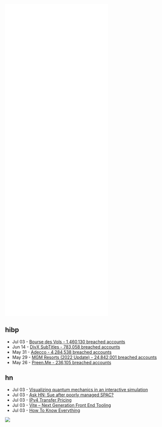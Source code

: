 ![Metrics](https://raw.githubusercontent.com/phixion/phixion/master/metrics.svg)

## hibp

<!--
for https://github.com/phixion/phixion/blob/main/.github/workflows/feeds.yml
-->
<!--START_SECTION:haveibeenpwnd-->
- Jul 03 - [Bourse des Vols - 1,460,130 breached accounts](https://haveibeenpwned.com/PwnedWebsites#BourseDesVols)
- Jun 14 - [DivX SubTitles - 783,058 breached accounts](https://haveibeenpwned.com/PwnedWebsites#DivXSubTitles)
- May 31 - [Adecco - 4,284,538 breached accounts](https://haveibeenpwned.com/PwnedWebsites#Adecco)
- May 29 - [MGM Resorts (2022 Update) - 24,842,001 breached accounts](https://haveibeenpwned.com/PwnedWebsites#MGM2022Update)
- May 26 - [Preen.Me - 236,105 breached accounts](https://haveibeenpwned.com/PwnedWebsites#PreenMe)
<!--END_SECTION:haveibeenpwnd-->

## hn

<!--
for https://github.com/phixion/phixion/blob/main/.github/workflows/feeds.yml
-->
<!--START_SECTION:hn-->
- Jul 03 - [Visualizing quantum mechanics in an interactive simulation](https://lab.quantumflytrap.com/lab)
- Jul 03 - [Ask HN: Sue after poorly managed SPAC?](https://news.ycombinator.com/item?id=31968258)
- Jul 03 - [IPv4 Transfer Pricing](https://ipv4marketgroup.com/ipv4-pricing/)
- Jul 03 - [Vite – Next Generation Front End Tooling](https://main.vitejs.dev/)
- Jul 03 - [How To Know Everything](https://markgreville.ie/2022/06/22/book-summary-how-to-know-everything-by-elke-wiss/)
<!--END_SECTION:hn-->

<!--
for https://yhype.me
-->
![](https://hit.yhype.me/github/profile?user_id=13013670)

